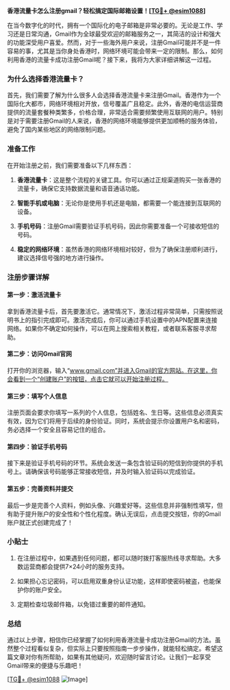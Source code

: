 **香港流量卡怎么注册gmail？轻松搞定国际邮箱设置！[[TG💪+ @esim1088](https://t.me/s/esim1088)]**

在当今数字化的时代，拥有一个国际化的电子邮箱是非常必要的。无论是工作、学习还是日常沟通，Gmail作为全球最受欢迎的邮箱服务之一，其简洁的设计和强大的功能深受用户喜爱。然而，对于一些海外用户来说，注册Gmail可能并不是一件容易的事，尤其是当你身处香港时，网络环境可能会带来一定的限制。那么，如何利用香港的流量卡成功注册Gmail呢？接下来，我将为大家详细讲解这一过程。

### 为什么选择香港流量卡？

首先，我们需要了解为什么很多人会选择香港流量卡来注册Gmail。香港作为一个国际化大都市，网络环境相对开放，信号覆盖广且稳定。此外，香港的电信运营商提供的流量套餐种类繁多，价格合理，非常适合需要频繁使用互联网的用户。特别是对于需要注册Gmail的人来说，香港的网络环境能够提供更加顺畅的服务体验，避免了国内某些地区的网络限制问题。

### 准备工作

在开始注册之前，我们需要准备以下几样东西：

1. **香港流量卡**：这是整个流程的关键工具。你可以通过正规渠道购买一张香港的流量卡，确保它支持数据流量和语音通话功能。
   
2. **智能手机或电脑**：无论你是使用手机还是电脑，都需要一个能连接到互联网的设备。

3. **手机号码**：注册Gmail需要验证手机号码，因此你需要准备一个可接收短信的号码。

4. **稳定的网络环境**：虽然香港的网络环境相对较好，但为了确保注册顺利进行，建议选择信号强的地方进行操作。

### 注册步骤详解

#### 第一步：激活流量卡

拿到香港流量卡后，首先要激活它。通常情况下，激活过程非常简单，只需按照说明书上的指引完成即可。激活完成后，你可以通过手机设置中的APN配置来连接网络。如果你不确定如何操作，可以在网上搜索相关教程，或者联系客服寻求帮助。

#### 第二步：访问Gmail官网

打开你的浏览器，输入“www.gmail.com”并进入Gmail的官方网站。在这里，你会看到一个“创建账户”的按钮，点击它就可以开始注册过程。

#### 第三步：填写个人信息

注册页面会要求你填写一系列的个人信息，包括姓名、生日等。这些信息必须真实有效，因为它们将用于后续的身份验证。同时，系统会提示你设置用户名和密码，务必选择一个安全且容易记住的组合。

#### 第四步：验证手机号码

接下来是验证手机号码的环节。系统会发送一条包含验证码的短信到你提供的手机号上。请确保该号码能够正常接收短信，并及时输入验证码以完成验证。

#### 第五步：完善资料并提交

最后一步是完善个人资料，例如头像、兴趣爱好等。这些信息并非强制性填写，但有助于提升账户的安全性和个性化程度。确认无误后，点击提交按钮，你的Gmail账户就正式创建完成了！

### 小贴士

1. 在注册过程中，如果遇到任何问题，都可以随时拨打客服热线寻求帮助。大多数运营商都会提供7×24小时的服务支持。

2. 如果担心忘记密码，可以启用双重身份认证功能，这样即使密码被盗，也能保护你的账户安全。

3. 定期检查垃圾邮件箱，以免错过重要的邮件通知。

### 总结

通过以上步骤，相信你已经掌握了如何利用香港流量卡成功注册Gmail的方法。虽然整个过程看似复杂，但实际上只要按照指南一步步操作，就能轻松搞定。希望这篇文章对你有所帮助，如果有其他疑问，欢迎随时留言讨论。让我们一起享受Gmail带来的便捷与乐趣吧！

[[TG💪+ @esim1088](https://t.me/s/esim1088) ![Image](https://i.postimg.cc/4NQfJmqS/Snipaste-2025-05-13-00-14-12.png)]